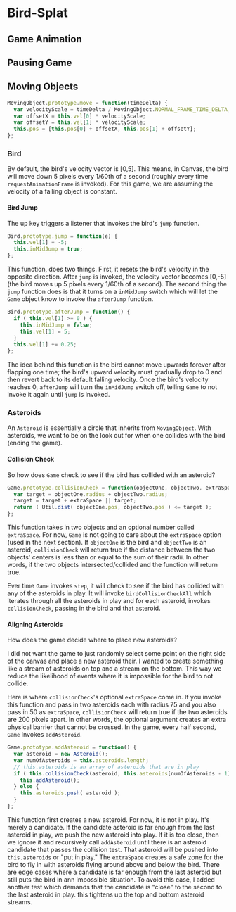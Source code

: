 # Bird-Splat

## Game Animation

## Pausing Game

## Moving Objects

```` javascript
MovingObject.prototype.move = function(timeDelta) {
  var velocityScale = timeDelta / MovingObject.NORMAL_FRAME_TIME_DELTA;
  var offsetX = this.vel[0] * velocityScale;
  var offsetY = this.vel[1] * velocityScale;
  this.pos = [this.pos[0] + offsetX, this.pos[1] + offsetY];
};
````
### Bird
By default, the bird's velocity vector is [0,5]. This means, in Canvas, the bird will move down 5 pixels every 1/60th of a second (roughly every time `requestAnimationFrame` is invoked). For this game, we are assuming the velocity of a falling object  is constant.
#### Bird Jump
The up key triggers a listener that invokes the bird's `jump` function.
```` javascript
Bird.prototype.jump = function(e) {
  this.vel[1] = -5;
  this.inMidJump = true;
};
````
This function, does two things. First, it resets the bird's velocity in the opposite direction. After `jump` is invoked, the velocity vector becomes [0,-5] (the bird moves up 5 pixels every 1/60th of a second). The second thing the `jump` function does is that it turns on a `inMidJump` switch which will let the `Game` object know to invoke the `afterJump` function.
```` javascript
Bird.prototype.afterJump = function() {
  if ( this.vel[1] >= 0 ) {
    this.inMidJump = false;
    this.vel[1] = 5;
  }
  this.vel[1] += 0.25;
};
````
The idea behind this function is the bird cannot move upwards forever after flapping one time; the bird's upward velocity must gradually drop to 0 and then revert back to its default falling velocity. Once the bird's velocity reaches 0, `afterJump` will turn the `inMidJump` switch off, telling `Game` to not invoke it again until `jump` is invoked.

### Asteroids
An `Asteroid` is essentially a circle that inherits from `MovingObject`. With asteroids, we want to be on the look out for when one collides with the bird (ending the game).

#### Collision Check
So how does `Game` check to see if the bird has collided with an asteroid?
```` javascript
Game.prototype.collisionCheck = function(objectOne, objectTwo, extraSpace) {
  var target = objectOne.radius + objectTwo.radius;
  target = target + extraSpace || target;
  return ( Util.dist( objectOne.pos, objectTwo.pos ) <= target );
};
````
This function takes in two objects and an optional number called `extraSpace`. For now, `Game` is not going to care about the `extraSpace` option (used in the next section). If `objectOne` is the bird and `objectTwo` is an asteroid, `collisionCheck` will return true if the distance between the two objects' centers is less than or equal to the sum of their radii. In other words, if the two objects intersected/collided and the function will return true.

Ever time `Game` invokes `step`, it will check to see if the bird has collided with any of the asteroids in play. It will invoke `birdCollisionCheckAll` which iterates through all the asteroids in play and for each asteroid, invokes `collisionCheck`, passing in the bird and that asteroid.

#### Aligning Asteroids
How does the game decide where to place new asteroids?

I did not want the game to just randomly select some point on the right side of the canvas and place a new asteroid their. I wanted to create something like a stream of asteroids on top and a stream on the bottom. This way we reduce the likelihood of events where it is impossible for the bird to not collide.

Here is where `collisionCheck`'s optional `extraSpace` come in. If you invoke this function and pass in two asteroids each with radius 75 and you also pass in 50 as `extraSpace`, `collisionCheck` will return true if the two asteroids are 200 pixels apart. In other words, the optional argument creates an extra physical barrier that cannot be crossed. In the game, every half second, `Game` invokes `addAsteroid`.

```` javascript
Game.prototype.addAsteroid = function() {
  var asteroid = new Asteroid();
  var numOfAsteroids = this.asteroids.length;
  // this.asteroids is an array of asteroids that are in play
  if ( this.collisionCheck(asteroid, this.asteroids[numOfAsteroids - 1], 125) || ( numOfAsteroids >= 2 && Math.abs(asteroid.pos[1]-this.asteroids[numOfAsteroids - 2].pos[1]) > 200 ) ) {
    this.addAsteroid();
  } else {
    this.asteroids.push( asteroid );
  }
};
````
This function first creates a new asteroid. For now, it is not in play. It's merely a candidate. If the candidate asteroid is far enough from the last asteroid in play, we push the new asteroid into play. If it is too close, then we ignore it and recursively call `addAsteroid` until there is an asteroid candidate that passes the collision test. That asteroid will be pushed into `this.asteroids` or "put in play." The `extraSpace` creates a safe zone for the bird to fly in with asteroids flying around above and below the bird. There are edge cases where a candidate is far enough from the last asteroid but still puts the bird in ann impossible situation. To avoid this case, I added another test which demands that the candidate is "close" to the second to the last asteroid in play. this tightens up the top and bottom asteroid streams.
